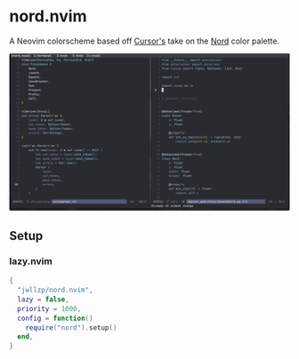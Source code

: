 # nord.nvim

A Neovim colorscheme based off [Cursor's](https://cursor.com/home?from=agents) take on the [Nord](https://www.nordtheme.com/docs/colors-and-palettes) color palette.

![Display](nord.png)

## Setup

### lazy.nvim
```lua
{
  "jwllzp/nord.nvim",
  lazy = false,
  priority = 1000,
  config = function()
    require("nord").setup()
  end,
}
```

